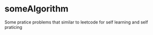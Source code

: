 # someAlgorithm
Some pratice problems that similar to leetcode
for self learning and self praticing
